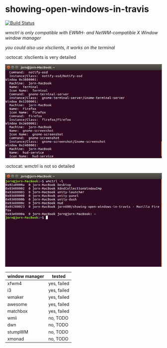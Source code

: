 # showing-open-windows-in-travis
[![Build Status](https://travis-ci.org/jorn600/showing-open-windows-in-travis.svg?branch=master)](https://travis-ci.org/jorn600/showing-open-windows-in-travis)

*wmctrl is only compatible with EWMH- and NetWM-compatible X Window window manager*

*you could also use xlsclients, it works on the terminal*

:octocat: xlsclients is very detailed

<img src="xlsclientsinterminal.png" alt="Terminal">

:octocat: wmctrl is not so detailed

<img src="wmctrlinterminal.png" alt="Terminal">


window manager | tested
---|---
xfwm4|yes, failed
i3|yes, failed
wmaker|yes, failed
awesome|yes, failed
matchbox|yes, failed
wmii|no, TODO
dwn|no, TODO
stumpWM|no, TODO
xmonad|no, TODO



